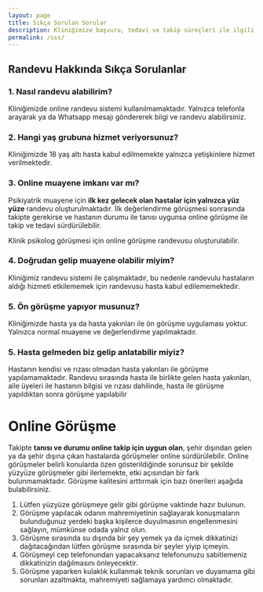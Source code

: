 ```yaml
---
layout: page
title: Sıkça Sorulan Sorular
description: Kliniğimize başvuru, tedavi ve takip süreçleri ile ilgili sıkça sorulan soruların yanıtlarına buradan ulaşabilirsiniz.
permalink: /sss/
---
```

## Randevu Hakkında Sıkça Sorulanlar

### 1. Nasıl randevu alabilirim?
Kliniğimizde online randevu sistemi kullanılmamaktadır.</b> Yalnızca telefonla arayarak ya da Whatsapp mesajı göndererek bilgi ve randevu alabilirsiniz.

### 2. Hangi yaş grubuna hizmet veriyorsunuz?
Kliniğimizde 18 yaş altı hasta kabul edilmemekte yalnızca yetişkinlere hizmet verilmektedir. 

### 3. Online muayene imkanı var mı?
Psikiyatrik muayene için <b>ilk kez gelecek olan hastalar için yalnızca yüz yüze</b> randevu oluşturulmaktadır. İlk değerlendirme görüşmesi sonrasında takipte gerekirse ve hastanın durumu ile tanısı uygunsa online görüşme ile takip ve tedavi sürdürülebilir.

Klinik psikolog görüşmesi için online görüşme randevusu oluşturulabilir.

### 4. Doğrudan gelip muayene olabilir miyim?
Kliniğimiz randevu sistemi ile çalışmaktadır, bu nedenle randevulu hastaların aldığı hizmeti etkilememek için randevusu hasta kabul edilememektedir. 

### 5. Ön görüşme yapıyor musunuz?
Kliniğimizde hasta ya da hasta yakınları ile ön görüşme uygulaması yoktur. Yalnızca normal muayene ve değerlendirme yapılmaktadır.

### 5. Hasta gelmeden biz gelip anlatabilir miyiz?
Hastanın kendisi ve rızası olmadan hasta yakınları ile görüşme yapılamamaktadır. Randevu sırasında hasta ile birlikte gelen hasta yakınları, aile üyeleri ile hastanın bilgisi ve rızası dahilinde, hasta ile görüşme yapıldıktan sonra görüşme yapılabilir


# Online Görüşme
Takipte <b>tanısı ve durumu online takip için uygun olan</b>, şehir dışından gelen ya da şehir dışına çıkan hastalarda görüşmeler online sürdürülebilir. Online görüşmeler belirli konularda özen gösterildiğinde sorunsuz bir şekilde yüzyüze görüşmeler gibi ilerlemekte, etki açısından bir fark bulunmamaktadır. Görüşme kalitesini arttırmak için bazı önerileri aşağıda bulabilirsiniz.

1. Lütfen yüzyüze görüşmeye gelir gibi görüşme vaktinde hazır bulunun.
2. Görüşme yapılacak odanın mahremiyetinin sağlayarak konuşmaların bulunduğunuz yerdeki başka kişilerce duyulmasının engellenmesini sağlayın, mümkünse odada yalnız olun.
3. Görüşme sırasında su dışında bir şey yemek ya da içmek dikkatinizi dağıtacağından lütfen görüşme sırasında bir şeyler yiyip içmeyin.
4. Görüşmeyi cep telefonundan yapacaksanız telefonunuzu sabitlemeniz dikkatinizin dağılmasını önleyecektir.
5. Görüşme yaparken kulaklık kullanmak teknik sorunları ve duyamama gibi sorunları azaltmakta, mahremiyeti sağlamaya yardımcı olmaktadır.